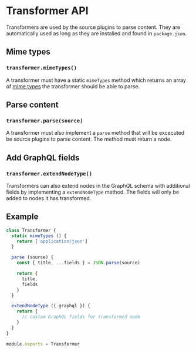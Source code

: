 # Transformer API

Transformers are used by the source plugins to parse content. They are automatically used as long as they are installed and found in `package.json`.

## Mime types

### `transformer.mimeTypes()`

A transformer must have a static `mimeTypes` method which returns an array of [mime types](http://svn.apache.org/repos/asf/httpd/httpd/trunk/docs/conf/mime.types) the transformer should be able to parse.

## Parse content

### `transformer.parse(source)`

A transformer must also implement a `parse` method that will be excecuted be source plugins to parse content. The method must return a node.

## Add GraphQL fields

### `transformer.extendNodeType()`

Transformers can also extend nodes in the GraphQL schema with additional fields by implementing a `extendNodeType` method. The fields will only be added to nodes it has transformed.

## Example

```js
class Transformer {
  static mimeTypes () {
    return ['application/json']
  }

  parse (source) {
    const { title, ...fields } = JSON.parse(source)

    return {
      title,
      fields
    }
  }

  extendNodeType ({ graphql }) {
    return {
      // custom GraphQL fields for transformed node
    }
  }
}

module.exports = Transformer
```
